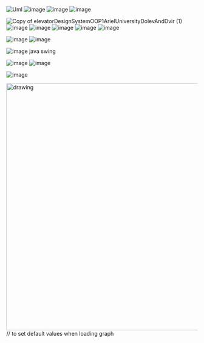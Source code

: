 ![Uml](https://user-images.githubusercontent.com/62290677/142245926-8ac89962-1e82-462f-84ef-4c57f816919d.png)
![image](https://user-images.githubusercontent.com/62290677/142257395-ef2f77ce-8f80-451d-bf66-ecc619fad5d4.png)
![image](https://user-images.githubusercontent.com/62290677/142257562-40a00e03-f9fb-404c-b1aa-2f0ab0c4c412.png)
![image](https://user-images.githubusercontent.com/62290677/142257788-c5ca8601-89b5-4b1f-a635-8f1962c97417.png)

![Copy of elevatorDesignSystemOOP1ArielUniversityDolevAndDvir (1)](https://user-images.githubusercontent.com/62290677/142478335-138fa53b-ea16-418f-b1d8-1177a92a08a3.png)
![image](https://user-images.githubusercontent.com/62290677/145835672-1bc803cf-2fe3-4112-8acd-d0b05bec9d07.png)
![image](https://user-images.githubusercontent.com/62290677/145838786-a347efae-cffb-46c5-8739-0e6f15d4db62.png)
![image](https://user-images.githubusercontent.com/62290677/145842349-855db9ff-1741-46e3-b9c2-13a4a3504514.png)
![image](https://user-images.githubusercontent.com/62290677/145845800-9c050735-7684-48b7-ad0e-6c0e1abae2c6.png)
![image](https://user-images.githubusercontent.com/62290677/145846306-fbfe323c-cb5d-4f66-950d-27cf5c1f2825.png)


![image](https://user-images.githubusercontent.com/62290677/145862548-cde34cd1-3f64-41d5-aaf1-ac7c3c52875c.png)
![image](https://user-images.githubusercontent.com/62290677/145862588-5ed1fe57-5f58-4d66-ba18-220845349dd1.png)


![image](https://user-images.githubusercontent.com/62290677/145863194-30b79cdb-e957-4d74-827d-ed5a0fbc3182.png)
java swing


![image](https://user-images.githubusercontent.com/62290677/145863323-fe00d6b0-bb6f-41e8-9244-c7ba3e4e81a8.png)
![image](https://user-images.githubusercontent.com/62290677/145863573-33f5abd1-122c-4df4-9b18-9f69967c3aec.png)

![image](https://user-images.githubusercontent.com/62290677/146029438-b362acb8-3da2-4181-893c-aa9820e1ca57.png)

<img src="https://user-images.githubusercontent.com/62290677/146029438-b362acb8-3da2-4181-893c-aa9820e1ca57.png" alt="drawing" width="650"/>
// to set default values when loading graph






